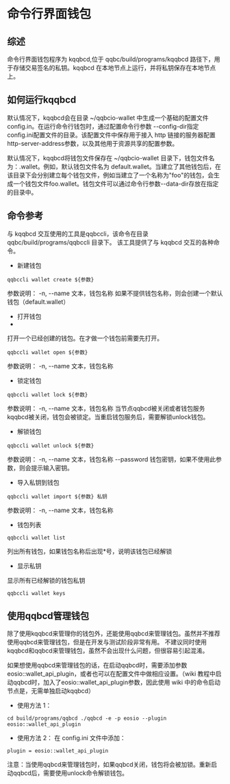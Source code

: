 # 命令行界面钱包

## 综述

命令行界面钱包程序为 kqqbcd,位于 qqbc/build/programs/kqqbcd 路径下，用于存储交易签名的私钥。kqqbcd 在本地节点上运行，并将私钥保存在本地节点上。

## 如何运行kqqbcd 


默认情况下，kqqbcd会在目录 ~/qqbcio-wallet 中生成一个基础的配置文件 config.in。在运行命令行钱包时，通过配置命令行参数 --config-dir指定config.ini配置文件的目录。该配置文件中保存用于接入 http 链接的服务器配置http-server-address参数，以及其他用于资源共享的配置参数。

默认情况下，kqqbcd将钱包文件保存在 ~/qqbcio-wallet 目录下，钱包文件名为：<wallet-name>.wallet。例如，默认钱包文件名为 default.wallet。当建立了其他钱包后，在该目录下会分别建立每个钱包文件，例如当建立了一个名称为"foo"的钱包，会生成一个钱包文件foo.wallet。钱包文件可以通过命令行参数--data-dir存放在指定的目录中。

## 命令参考

与 kqqbcd 交互使用的工具是qqbccli，该命令在目录qqbc/build/programs/qqbccli 目录下。 该工具提供了与 kqqbcd 交互的各种命令。

* 新建钱包

`qqbccli wallet create ${参数} `

参数说明： -n, --name 文本，钱包名称 如果不提供钱包名称，则会创建一个默认钱包（default.wallet）

* 打开钱包
* 
打开一个已经创建的钱包。在才做一个钱包前需要先打开。

`qqbccli wallet open ${参数} `

参数说明： -n, --name 文本，钱包名称

* 锁定钱包

`qqbccli wallet lock ${参数} `

参数说明： -n, --name 文本，钱包名称 当节点qqbcd被关闭或者钱包服务kqqbcd被关闭，钱包会被锁定。当重启钱包服务后，需要解锁unlock钱包。

* 解锁钱包

`qqbccli wallet unlock ${参数} `

参数说明： -n, --name 文本，钱包名称 --password 钱包密钥，如果不使用此参数，则会提示输入密钥。

* 导入私钥到钱包
  
`qqbccli wallet import ${参数} 私钥 `

参数说明： -n, --name 文本，钱包名称

* 钱包列表

`qqbccli wallet list` 

列出所有钱包，如果钱包名称后出现*号，说明该钱包已经解锁

* 显示私钥

显示所有已经解锁的钱包私钥

`qqbccli wallet keys`

## 使用qqbcd管理钱包

除了使用kqqbcd来管理你的钱包外，还能使用qqbcd来管理钱包。虽然并不推荐使用qqbcd来管理钱包，但是在开发与测试阶段非常有用。 不建议同时使用kqqbcd和qqbcd来管理钱包，虽然不会出现什么问题，但很容易引起混淆。

如果想使用qqbcd来管理钱包的话，在启动qqbcd时，需要添加参数eosio::wallet_api_plugin，或者也可以在配置文件中做相应设置。（wiki 教程中启动qqbcd时，加入了eosio::wallet_api_plugin参数，因此使用 wiki 中的命令启动节点是，无需单独启动kqqbcd）

* 使用方法 1：

`cd build/programs/qqbcd ./qqbcd -e -p eosio --plugin eosio::wallet_api_plugin` 

* 使用方法 2： 在 config.ini 文件中添加：

`plugin = eosio::wallet_api_plugin `

注意：当使用qqbcd来管理钱包时，如果qqbcd关闭，钱包将会被加锁。重新启动qqbcd后，需要使用unlock命令解锁钱包。

